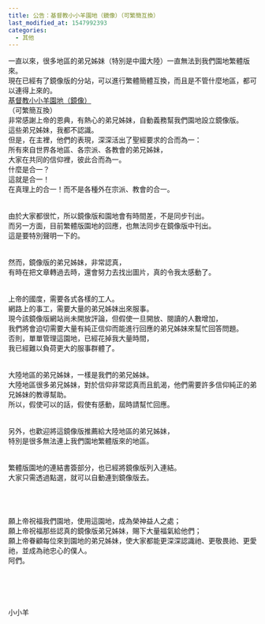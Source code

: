 ```yaml
---
title: 公告：基督教小小羊園地（鏡像）（可繁簡互換）
last_modified_at: 1547992393
categories:
  - 其他
---
```


一直以來，很多地區的弟兄姊妹（特別是中國大陸）一直無法到我們園地繁體版來。<br>現在已經有了鏡像版的分站，可以進行繁體簡體互換，而且是不管什麼地區，都可以連得上來的。<br><a href="http://www.xiaoxiaoyang.net" target="_blank">基督教小小羊園地（鏡像）</a><br>（可繁簡互換）<br><!--more-->非常感謝上帝的恩典，有熱心的弟兄姊妹，自動義務幫我們園地設立鏡像版。<br>這些弟兄姊妹，我都不認識。<br>但是，在主裡，他們的表現，深深活出了聖經要求的合而為一：<br>所有來自世界各地區、各宗派、各教會的弟兄姊妹，<br>大家在共同的信仰裡，彼此合而為一。<br>什麼是合一？<br>這就是合一！<br>在真理上的合一！而不是各種外在宗派、教會的合一。<br><br><br>由於大家都很忙，所以鏡像版和園地會有時間差，不是同步刊出。<br>而另一方面，目前繁體版園地的回應，也無法同步在鏡像版中刊出。<br>這是要特別聲明一下的。<br><br><br>然而，鏡像版的弟兄姊妹，非常認真，<br>有時在把文章轉過去時，還會努力去找出圖片，真的令我太感動了。<br><br><br>上帝的國度，需要各式各樣的工人。<br>網路上的事工，需要大量的弟兄姊妹出來服事。<br>現今該鏡像版網站尚未開放評論，但假使一旦開放、閱讀的人數增加，<br>我們將會迫切需要大量有純正信仰而能進行回應的弟兄姊妹來幫忙回答問題。<br>否則，單單管理這園地，已經花掉我大量時間，<br>我已經難以負荷更大的服事群體了。<br><br><br>大陸地區的弟兄姊妹，一樣是我們的弟兄姊妹。<br>大陸地區很多弟兄姊妹，對於信仰非常認真而且飢渴，他們需要許多信仰純正的弟兄姊妹的教導幫助。<br>所以，假使可以的話，假使有感動，屆時請幫忙回應。<br><br><br>另外，也歡迎將這鏡像版推薦給大陸地區的弟兄姊妹，<br>特別是很多無法連上我們園地繁體版來的地區。<br><br><br>繁體版園地的連結書簽部分，也已經將鏡像版列入連結。<br>大家只需透過點選，就可以自動連到鏡像版去。<br><br><br><br><br>願上帝祝福我們園地，使用這園地，成為榮神益人之處；<br>願上帝祝福那些認真的鏡像版弟兄姊妹，賜下大量福氣給他們；<br>願上帝眷顧每位來到園地的弟兄姊妹，使大家都能更深深認識祂、更敬畏祂、更愛祂，並成為祂忠心的僕人。<br>阿們。<br><br><br><br><br><br>小小羊
